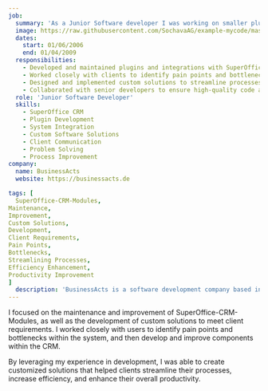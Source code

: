 ```yaml
---
job:
  summary: 'As a Junior Software developer I was working on smaller plugins and integrations with SuperOffice CRM.'
  image: https://raw.githubusercontent.com/SochavaAG/example-mycode/master/pens/timeline/images/img-13.png
  dates:
    start: 01/06/2006
    end: 01/04/2009
  responsibilities:
    - Developed and maintained plugins and integrations with SuperOffice CRM.
    - Worked closely with clients to identify pain points and bottlenecks in the CRM system.
    - Designed and implemented custom solutions to streamline processes and improve productivity.
    - Collaborated with senior developers to ensure high-quality code and adherence to project deadlines.
  role: 'Junior Software Developer'
  skills:
    - SuperOffice CRM
    - Plugin Development
    - System Integration
    - Custom Software Solutions
    - Client Communication
    - Problem Solving
    - Process Improvement
company:
  name: BusinessActs
  website: https://businessacts.de

tags: [
  SuperOffice-CRM-Modules,
Maintenance,
Improvement,
Custom Solutions,
Development,
Client Requirements,
Pain Points,
Bottlenecks,
Streamlining Processes,
Efficiency Enhancement,
Productivity Improvement
]
  description: 'BusinessActs is a software development company based in Cologne, Germany, specializing in SuperOffice CRM solutions and custom integrations that enhance business processes.'
---
```


I focused on the maintenance and improvement of SuperOffice-CRM-Modules, as well as the development of custom solutions to meet client requirements. I worked closely with users to identify pain points and bottlenecks within the system, and then develop and improve components within the CRM.

By leveraging my experience in development, I was able to create customized solutions that helped clients streamline their processes, increase efficiency, and enhance their overall productivity.
